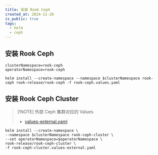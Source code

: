 ```yaml
---
title: 安装 Rook Ceph
created_at: 2024-11-28
is_public: true
tags:
  - helm
  - ceph
---
```


## 安装 Rook Ceph

```shell
clusterNamespace=rook-ceph
operatorNamespace=rook-ceph

helm install --create-namespace --namespace $clusterNamespace rook-ceph rook-release/rook-ceph -f rook-ceph.values.yaml
```

## 安装 Rook Ceph Cluster

> [!NOTE] 外部 Ceph 集群对应的 Values
>
> - [values-external.yaml](https://github.com/rook/rook/blob/v1.15.6/deploy/charts/rook-ceph-cluster/values-external.yaml)

```shell
helm install --create-namespace \
--namespace $clusterNamespace rook-ceph-cluster \
--set operatorNamespace=$operatorNamespace \
rook-release/rook-ceph-cluster \
-f rook-ceph-cluster.values-external.yaml
```
